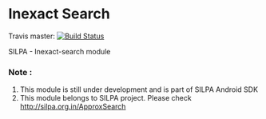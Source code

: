 Inexact Search
==============

Travis master: [![Build Status](https://travis-ci.org/Project-SILPA/sdk-inexact-search.svg)](https://travis-ci.org/Project-SILPA/sdk-inexact-search)

SILPA - Inexact-search module 

### Note :
1. This module is still under development and is part of SILPA Android SDK
2. This module belongs to SILPA project. Please check http://silpa.org.in/ApproxSearch
